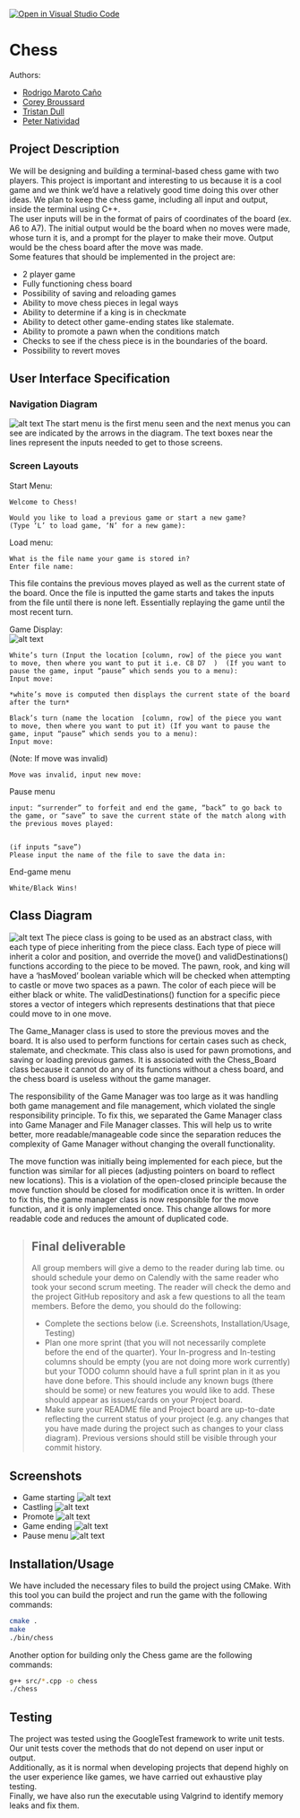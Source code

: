 [![Open in Visual Studio Code](https://classroom.github.com/assets/open-in-vscode-718a45dd9cf7e7f842a935f5ebbe5719a5e09af4491e668f4dbf3b35d5cca122.svg)](https://classroom.github.com/online_ide?assignment_repo_id=10871799&assignment_repo_type=AssignmentRepo)

# Chess
 Authors: 
 * [Rodrigo Maroto Caño](https://github.com/RodrigoMaroto)
 * [Corey Broussard](https://github.com/cbrou002)
 * [Tristan Dull](https://github.com/Tristancd1)
 * [Peter Natividad](https://github.com/Pnati002)
 

## Project Description
We will be designing and building a terminal-based chess game with two players. This project is important and interesting to us because it is a cool game and we think we’d have a relatively good time doing this over other ideas. We plan to keep the chess game, including all input and output, inside the terminal using C++.  
The user inputs will be in the format of pairs of coordinates of the board (ex. A6 to A7). The initial output would be the board when no moves were made, whose turn it is, and a prompt for the player to make their move. Output would be the chess board after the move was made.  
Some features that should be implemented in the project are:  
* 2 player game
* Fully functioning chess board
* Possibility of saving and reloading games
* Ability to move chess pieces in legal ways
* Ability to determine if a king is in checkmate
* Ability to detect other game-ending states like stalemate.
* Ability to promote a pawn when the conditions match
* Checks to see if the chess piece is in the boundaries of the board.
* Possibility to revert moves


## User Interface Specification
 

### Navigation Diagram
![alt text](images/navigation-diagram.png)
The start menu is the first menu seen and the next menus you can see are indicated by the arrows in the diagram. The text boxes near the lines represent the inputs needed to get to those screens.

### Screen Layouts
Start Menu:
```text
Welcome to Chess!

Would you like to load a previous game or start a new game?
(Type ‘L’ to load game, ‘N’ for a new game): 
```
Load menu:
```text
What is the file name your game is stored in?
Enter file name:  
```
This file contains the previous moves played as well as the current state of the board. Once the file is inputted the game starts and takes the inputs from the file until there is none left. Essentially replaying the game until the most recent turn.  

Game Display:   
    ![alt text](images/chess-board.png)
```text
White’s turn (Input the location [column, row] of the piece you want to move, then where you want to put it i.e. C8 D7  )  (If you want to pause the game, input “pause” which sends you to a menu):
Input move:

*white’s move is computed then displays the current state of the board after the turn*

Black’s turn (name the location  [column, row] of the piece you want to move, then where you want to put it) (If you want to pause the game, input “pause” which sends you to a menu):
Input move: 
```
(Note: If move was invalid)
```text
Move was invalid, input new move:  
```
Pause menu
```text
input: “surrender” to forfeit and end the game, “back” to go back to the game, or “save” to save the current state of the match along with the previous moves played:


(if inputs “save”)
Please input the name of the file to save the data in: 
```
End-game menu
```text
White/Black Wins!  
```


## Class Diagram
 ![alt text](images/class-diagram.png)
 The piece class is going to be used as an abstract class, with each type of piece inheriting from the piece class. Each type of piece will inherit a color and position, and override the move() and validDestinations() functions according to the piece to be moved. The pawn, rook, and king will have a ‘hasMoved’ boolean variable which will be checked when attempting to castle or move two spaces as a pawn. The color of each piece will be either black or white. The validDestinations() function for a specific piece stores a vector of integers which represents destinations that that piece could move to in one move. 

The Game_Manager class is used to store the previous moves and the board. It is also used to perform functions for certain cases such as check, stalemate, and checkmate. This class also is used for pawn promotions, and saving or loading previous games. It is associated with the Chess_Board class because it cannot do any of its functions without a chess board, and the chess board is useless without the game manager. 

The responsibility of the Game Manager was too large as it was handling both game management and file management, which violated the single responsibility principle. To fix this, we separated the Game Manager class into Game Manager and File Manager classes. This will help us to write better, more readable/manageable code since the separation reduces the complexity of Game Manager without changing the overall functionality.

The move function was initially being implemented for each piece, but the function was similar for all pieces (adjusting pointers on board to reflect new locations). This is a violation of the open-closed principle because the move function should be closed for modification once it is written. In order to fix this, the game manager class is now responsible for the move function, and it is only implemented once. This change allows for more readable code and reduces the amount of duplicated code.

 
 > ## Final deliverable
 > All group members will give a demo to the reader during lab time. ou should schedule your demo on Calendly with the same reader who took your second scrum meeting. The reader will check the demo and the project GitHub repository and ask a few questions to all the team members. 
 > Before the demo, you should do the following:
 > * Complete the sections below (i.e. Screenshots, Installation/Usage, Testing)
 > * Plan one more sprint (that you will not necessarily complete before the end of the quarter). Your In-progress and In-testing columns should be empty (you are not doing more work currently) but your TODO column should have a full sprint plan in it as you have done before. This should include any known bugs (there should be some) or new features you would like to add. These should appear as issues/cards on your Project board.
 > * Make sure your README file and Project board are up-to-date reflecting the current status of your project (e.g. any changes that you have made during the project such as changes to your class diagram). Previous versions should still be visible through your commit history. 
 
 ## Screenshots
 * Game starting
 ![alt text](images/game-start.png)
 * Castling
 ![alt text](images/castle.png)
 * Promote
 ![alt text](images/promote.png)
 * Game ending
 ![alt text](images/game-end.png)
 * Pause menu
 ![alt text](images/pause-menu.png)

 ## Installation/Usage
 We have included the necessary files to build the project using CMake. With this tool you can build the project and run the game with the following commands:
 ```bash
cmake .
make
./bin/chess  
```
Another option for building only the Chess game are the following commands:
 ```bash
g++ src/*.cpp -o chess
./chess  
```
 ## Testing
The project was tested using the GoogleTest framework to write unit tests. Our unit tests cover the methods that do not depend on user input or output.  
Additionally, as it is normal when developing projects that depend highly on the user experience like games, we have carried out exhaustive play testing.  
Finally, we have also run the executable using Valgrind to identify memory leaks and fix them. 
 
